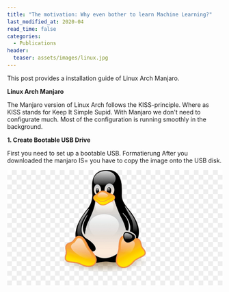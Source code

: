 ```yaml
---
title: "The motivation: Why even bother to learn Machine Learning?"
last_modified_at: 2020-04
read_time: false
categories:
  - Publications
header:
  teaser: assets/images/linux.jpg
---
```



This post provides a installation guide of Linux Arch Manjaro.


**Linux Arch Manjaro**

The Manjaro version of Linux Arch follows the KISS-principle. Where as KISS stands for Keep It Simple Supid. With Manjaro we don't need to configurate much. Most of the configuration is running smoothly in the background.

**1. Create Bootable USB Drive**

First you need to set up a bootable USB. Formatierung After you downloaded the manjaro IS= you have to copy the image onto the USB disk.




![Linux](https://github.com/nashtash/learn_ml/blob/master/assets/images/linux.jpg?raw=true)



